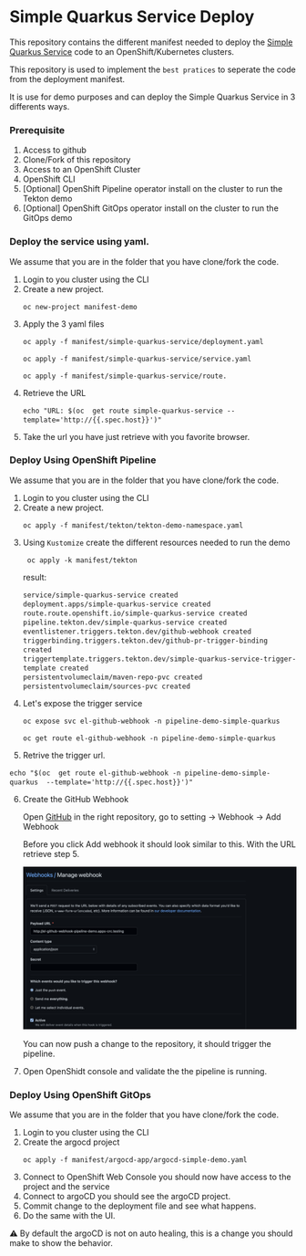 # Simple Quarkus Service Deploy

This repository contains the different manifest needed to deploy the [Simple Quarkus Service](https://github.com/froberge/simple-quarkus-service) code to an OpenShift/Kubernetes clusters.


This repository is used to implement the `best pratices` to seperate the code from the deployment manifest.

It is use for demo purposes and can deploy the Simple Quarkus Service in 3 differents ways.

### Prerequisite

1. Access to github
1. Clone/Fork of this repository
1. Access to an OpenShift Cluster
1. OpenShift CLI
1. [Optional] OpenShift Pipeline operator install on the cluster to run the Tekton demo
1. [Optional] OpenShift GitOps operator install on the cluster to run the GitOps demo


### Deploy the service using yaml.

We assume that you are in the folder that you have clone/fork the code.

1. Login to you cluster using the CLI
2. Create a new project.
    ```
    oc new-project manifest-demo
    ```
3. Apply the 3 yaml files
    ```
    oc apply -f manifest/simple-quarkus-service/deployment.yaml
    ```
    ```
    oc apply -f manifest/simple-quarkus-service/service.yaml
    ```
    ```
    oc apply -f manifest/simple-quarkus-service/route.
4. Retrieve the URL
    ```
    echo "URL: $(oc  get route simple-quarkus-service --template='http://{{.spec.host}}')"
    ```
5. Take the url you have just retrieve with you favorite browser.


### Deploy Using OpenShift Pipeline

We assume that you are in the folder that you have clone/fork the code.

1. Login to you cluster using the CLI
2. Create a new project.
    ```
    oc apply -f manifest/tekton/tekton-demo-namespace.yaml
    ```
3. Using `Kustomize` create the different resources needed to run the demo
    ```
     oc apply -k manifest/tekton
    ```
    result:
    ```
    service/simple-quarkus-service created
    deployment.apps/simple-quarkus-service created
    route.route.openshift.io/simple-quarkus-service created
    pipeline.tekton.dev/simple-quarkus-service created
    eventlistener.triggers.tekton.dev/github-webhook created
    triggerbinding.triggers.tekton.dev/github-pr-trigger-binding created
    triggertemplate.triggers.tekton.dev/simple-quarkus-service-trigger-template created
    persistentvolumeclaim/maven-repo-pvc created
    persistentvolumeclaim/sources-pvc created
    ```
4. Let's expose the trigger service
    ```
    oc expose svc el-github-webhook -n pipeline-demo-simple-quarkus
    ```
    ```
    oc get route el-github-webhook -n pipeline-demo-simple-quarkus
    ```
5. Retrive the trigger url.
```
echo "$(oc  get route el-github-webhook -n pipeline-demo-simple-quarkus  --template='http://{{.spec.host}}')"
```
6. Create the GitHub Webhook

    Open [GitHub](https://github.com/)  in the right repository, go to setting -> Webhook -> Add Webhook

    Before you click Add webhook it should look similar to this. With the URL retrieve step 5.

    ![Webhook](/docs/images/github-webhook.png)

    You can now push a change to the repository, it should trigger the pipeline.
7. Open OpenShidt console and validate the the pipeline is running.

### Deploy Using OpenShift GitOps

We assume that you are in the folder that you have clone/fork the code.

1. Login to you cluster using the CLI
2. Create the argocd project 
    ```
    oc apply -f manifest/argocd-app/argocd-simple-demo.yaml
    ```
3. Connect to OpenShift Web Console you should now have access to the project and the service
4. Connect to argoCD you should see the argoCD project.
5. Commit change to the deployment file and see what happens.
6. Do the same with the UI.

:warning: By default the argoCD is not on auto healing, this is a change you should make to show the behavior.
